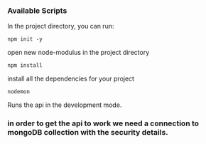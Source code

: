 ### Available Scripts

In the project directory, you can run:

`npm init -y`

open new node-modulus in the project directory

`npm install`

install all the dependencies for your project

`nodemon`

Runs the api in the development mode.

### in order to get the api to work we need a connection to mongoDB collection with the security details.
